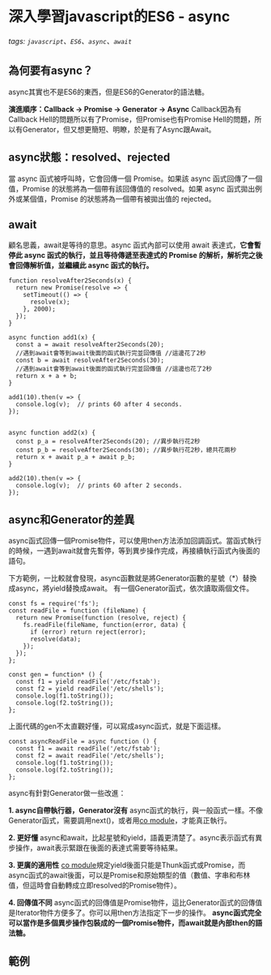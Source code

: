 # 深入學習javascript的ES6 - async
###### tags: `javascript`、`ES6`、`async`、`await`
## 為何要有async？
async其實也不是ES6的東西，但是ES6的Generator的語法糖。

**演進順序：Callback → Promise  → Generator  → Async**
Callback因為有Callback Hell的問題所以有了Promise，但Promise也有Promise Hell的問題，所以有Generator，但又想更簡短、明瞭，於是有了Async跟Await。

## async狀態：resolved、rejected
當 async 函式被呼叫時，它會回傳一個 Promise。如果該 async 函式回傳了一個值，Promise 的狀態將為一個帶有該回傳值的 resolved。如果 async 函式拋出例外或某個值，Promise 的狀態將為一個帶有被拋出值的 rejected。

## await
顧名思義，await是等待的意思。async 函式內部可以使用 await 表達式，**它會暫停此 async 函式的執行，並且等待傳遞至表達式的 Promise 的解析，解析完之後會回傳解析值，並繼續此 async 函式的執行。**
```javascript=
function resolveAfter2Seconds(x) {
  return new Promise(resolve => {
    setTimeout(() => {
      resolve(x);
    }, 2000);
  });
}

async function add1(x) {
  const a = await resolveAfter2Seconds(20); 
  //遇到await會等到await後面的函式執行完並回傳值 //這邊花了2秒
  const b = await resolveAfter2Seconds(30);
  //遇到await會等到await後面的函式執行完並回傳值 //這邊也花了2秒
  return x + a + b;
}

add1(10).then(v => {
  console.log(v);  // prints 60 after 4 seconds.
});


async function add2(x) {
  const p_a = resolveAfter2Seconds(20); //異步執行花2秒
  const p_b = resolveAfter2Seconds(30); //異步執行花2秒，總共花兩秒
  return x + await p_a + await p_b;
}

add2(10).then(v => {
  console.log(v);  // prints 60 after 2 seconds.
});
```

## async和Generator的差異
async函式回傳一個Promise物件，可以使用then方法添加回調函式。當函式執行的時候，一遇到await就會先暫停，等到異步操作完成，再接續執行函式內後面的語句。

下方範例，一比較就會發現，async函數就是將Generator函數的星號（*）替換成async，將yield替換成await。
有一個Generator函式，依次讀取兩個文件。
```javascript=
const fs = require('fs');
const readFile = function (fileName) {
  return new Promise(function (resolve, reject) {
    fs.readFile(fileName, function(error, data) {
      if (error) return reject(error);
      resolve(data);
    });
  });
};

const gen = function* () {
  const f1 = yield readFile('/etc/fstab');
  const f2 = yield readFile('/etc/shells');
  console.log(f1.toString());
  console.log(f2.toString());
};
```
上面代碼的gen不太直觀好懂，可以寫成async函式，就是下面這樣。

```javascript=
const asyncReadFile = async function () {
  const f1 = await readFile('/etc/fstab');
  const f2 = await readFile('/etc/shells');
  console.log(f1.toString());
  console.log(f2.toString());
};
```

async有針對Generator做一些改進：

**1. async自帶執行器，Generator沒有**
async函式的執行，與一般函式一樣。不像Generator函式，需要調用next()，或者用[co module](https://www.npmjs.com/package/co)，才能真正執行。

**2. 更好懂**
async和await，比起星號和yield，語義更清楚了。async表示函式有異步操作，await表示緊跟在後面的表達式需要等待結果。

**3. 更廣的適用性**
[co module](https://www.npmjs.com/package/co)規定yield後面只能是Thunk函式或Promise，而async函式的await後面，可以是Promise和原始類型的值（數值、字串和布林值，但這時會自動轉成立即resolved的Promise物件）。

**4. 回傳值不同**
async函式的回傳值是Promise物件，這比Generator函式的回傳值是Iterator物件方便多了。你可以用then方法指定下一步的操作。
**async函式完全可以當作是多個異步操作包裝成的一個Promise物件，而await就是內部then的語法糖。**

## 範例
